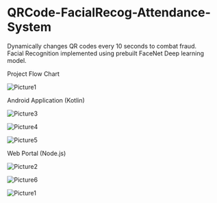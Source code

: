 # QRCode-FacialRecog-Attendance-System
Dynamically changes QR codes every 10 seconds to combat fraud.  
Facial Recognition implemented using prebuilt FaceNet Deep learning model.  
  
Project Flow Chart  
  
![Picture1](https://user-images.githubusercontent.com/51827238/234006609-1cab7931-3e5a-49a5-a6ba-46388a75c685.png)

Android Application (Kotlin)  
  
![Picture3](https://user-images.githubusercontent.com/51827238/234006667-b8d17974-bbe9-4ee3-aede-b468c8f53dd0.png)

![Picture4](https://user-images.githubusercontent.com/51827238/234006687-38e79826-efb4-405d-b2c8-2db7c5fb1bdc.jpg)  

![Picture5](https://user-images.githubusercontent.com/51827238/234006703-b3f882bd-dad1-46a0-98e4-d67176259945.jpg)

Web Portal (Node.js)

![Picture2](https://user-images.githubusercontent.com/51827238/234006767-054131e7-c376-4d86-bde1-1ed5c31a615b.png)

![Picture6](https://user-images.githubusercontent.com/51827238/234006785-3868d432-4a19-416d-8d82-5196b97e1228.png)

![Picture1](https://user-images.githubusercontent.com/51827238/234006971-aaa787f1-4f68-4e4d-a6fa-ec74b2f0d57f.jpg)
